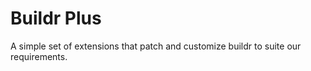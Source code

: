# Buildr Plus

A simple set of extensions that patch and customize buildr to suite our requirements.
